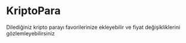 # KriptoPara
Dilediğiniz kripto parayı favorilerinize ekleyebilir ve fiyat değişikliklerini gözlemleyebilirsiniz
